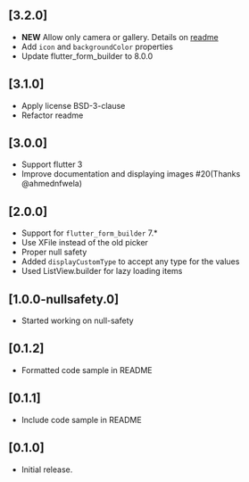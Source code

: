 ## [3.2.0]

* **NEW** Allow only camera or gallery. Details on [readme](https://github.com/flutter-form-builder-ecosystem/form_builder_image_picker#only-specific-pickers)
* Add `icon` and `backgroundColor` properties
* Update flutter_form_builder to 8.0.0

## [3.1.0]

* Apply license BSD-3-clause
* Refactor readme

## [3.0.0]

* Support flutter 3
* Improve documentation and displaying images #20(Thanks @ahmednfwela)

## [2.0.0]
* Support for `flutter_form_builder` 7.*
* Use XFile instead of the old picker
* Proper null safety
* Added `displayCustomType` to accept any type for the values
* Used ListView.builder for lazy loading items

## [1.0.0-nullsafety.0]
* Started working on null-safety

## [0.1.2]
* Formatted code sample in README

## [0.1.1]
* Include code sample in README

## [0.1.0]
* Initial release.

